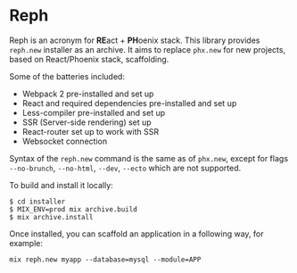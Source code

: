 # Reph

Reph is an acronym for **RE**act + **PH**oenix stack. This library provides `reph.new` installer as an archive. It aims to replace `phx.new` for new projects, based on React/Phoenix stack, scaffolding.

Some of the batteries included:
- Webpack 2 pre-installed and set up
- React and required dependencies pre-installed and set up
- Less-compiler pre-installed and set up
- SSR (Server-side rendering) set up
- React-router set up to work with SSR
- Websocket connection

Syntax of the `reph.new` command is the same as of `phx.new`, except for flags `--no-brunch`, `--no-html`, `--dev`, `--ecto` which are not supported.

To build and install it locally:
 
    $ cd installer
    $ MIX_ENV=prod mix archive.build
    $ mix archive.install

Once installed, you can scaffold an application in a following way, for example:

    mix reph.new myapp --database=mysql --module=APP

